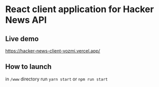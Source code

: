 # React client application for Hacker News API

## Live demo
https://hacker-news-client-vozmi.vercel.app/

## How to launch
in `/www` directory run `yarn start` or `npm run start`